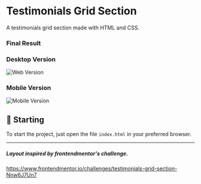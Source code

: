 # Testimonials Grid Section
A testimonials grid section made with HTML and CSS.

### Final Result

### Desktop Version
<img src="assets/final-version-imgs/desktop-version.jpg" alt="Web Version"/>

### Mobile Version
<img src="assets/final-version-imgs/mobile-version.jpg" alt="Mobile Version"/>

## 🚀 Starting

To start the project, just open the file `index.html` in your preferred browser.

---
##### Layout inspired by frontendmentor's challenge.
https://www.frontendmentor.io/challenges/testimonials-grid-section-Nnw6J7Un7
